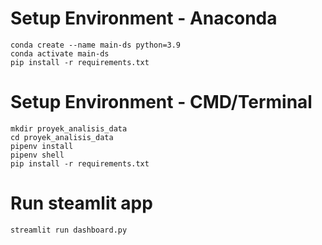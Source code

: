 # Setup Environment - Anaconda
```
conda create --name main-ds python=3.9
conda activate main-ds
pip install -r requirements.txt
```

# Setup Environment - CMD/Terminal
```
mkdir proyek_analisis_data
cd proyek_analisis_data
pipenv install
pipenv shell
pip install -r requirements.txt
```

# Run steamlit app
```
streamlit run dashboard.py
```
